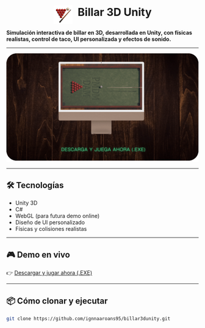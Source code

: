 <p align="center">
  <img src="resources/icono-billar.png" alt="Billar 3D Cover" width="50" style="vertical-align: middle; margin-right: 10px;">
  <span style="font-size: 2em; font-weight: bold;">Billar 3D Unity</span>
</p>

**Simulación interactiva de billar en 3D, desarrollada en Unity, con físicas realistas, control de taco, UI personalizada y efectos de sonido.**

---

[![Billar 3D Demo](resources/billar3d-demo.gif)](https://LINK-A-TU-GOOGLE-DRIVE-O-ITCHIO)

---

## 🛠️ Tecnologías

- Unity 3D
- C#
- WebGL (para futura demo online)
- Diseño de UI personalizado
- Físicas y colisiones realistas

---

## 🎮 Demo en vivo

👉 [Descargar y jugar ahora (.EXE)](https://LINK-A-TU-GOOGLE-DRIVE-O-ITCHIO)

---

## 📦 Cómo clonar y ejecutar

```bash
git clone https://github.com/ignnaaroans95/billar3dunity.git
